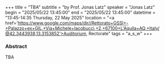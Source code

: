 +++
title = "TBA"
subtitle = "by Prof. Jonas Latz"
speaker = "Jonas Latz"
begin = "2025/05/22  13:45:00"
end = "2025/05/22  13:45:00"
datetime = "13:45-14:35 Thursday, 22 May 2025"
location = "<a href='https://www.google.com/maps/dir//Rettorato+GSSI+-+Palazzo+ex+GIL,+Via+Michele+Iacobucci,+2,+67100+L'Aquila+AQ,+Italy/@42.3443938,13.3153852'>Auditorium, Rectorate</a>"
tags = "a_s_w"
+++

### Abstract
TBA
